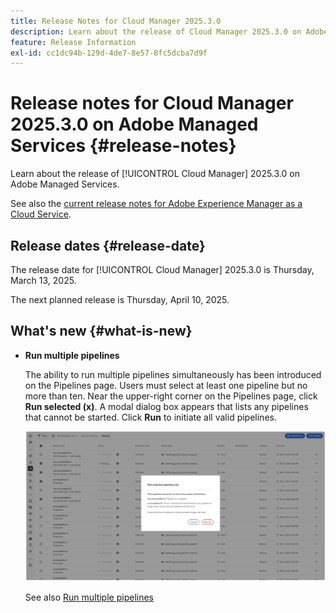 ```yaml
---
title: Release Notes for Cloud Manager 2025.3.0
description: Learn about the release of Cloud Manager 2025.3.0 on Adobe Managed Services.
feature: Release Information
exl-id: cc1dc94b-129d-4de7-8e57-8fc5dcba7d9f
---
```

# Release notes for Cloud Manager 2025.3.0 on Adobe Managed Services {#release-notes}

<!-- RELEASE WIKI  https://wiki.corp.adobe.com/display/DMSArchitecture/Cloud+Manager+2025.02.0+Release -->

Learn about the release of [!UICONTROL Cloud Manager] 2025.3.0 on Adobe Managed Services.

See also the [current release notes for Adobe Experience Manager as a Cloud Service](https://experienceleague.adobe.com/en/docs/experience-manager-cloud-service/content/release-notes/home).

## Release dates {#release-date}

The release date for [!UICONTROL Cloud Manager] 2025.3.0 is Thursday, March 13, 2025. 

The next planned release is Thursday, April 10, 2025.

## What's new {#what-is-new}

* **Run multiple pipelines**

    The ability to run multiple pipelines simultaneously has been introduced on the Pipelines page. Users must select at least one pipeline but no more than ten. Near the upper-right corner on the Pipelines page, click **Run selected (x)**. A modal dialog box appears that lists any pipelines that cannot be started. Click **Run** to initiate all valid pipelines.

    ![Run selected pipelines dialog box](/help/release-notes/assets/run-selected-pipelines.png)

    See also [Run multiple pipelines](/help/using/managing-pipelines.md#run-multiple-pipelines)



<!--

## Early adoption program {#early-adoption}

Be a part of Cloud Manager's early adoption program and have a chance to test upcoming features.

### Self-service Service Pack updates for AMS Cloud Manager customers 

As part of the early adopters program, Adobe Managed Services Cloud Manager customers can now perform self-service service pack updates through the **Cloud Manager** user interface. This feature is currently available *only for development environments* and includes limited error reporting for failures.  

Customers can check for service pack updates on the **Program Overview** page under the **Environments** section (**three-dot menu**).

![Check for updates menu option](/help/release-notes/assets/check-for-updates-1.png)

![Update Service Pack dialog box](/help/release-notes/assets/check-for-updates-2.png)

The installation and upgrade process can be tracked on the **Activity** page. 

Once the process is complete, customers must **approve the execution** for the service pack upgrade to finalize successfully.

![Approve service page update](/help/release-notes/assets/check-for-updates-3.png)

If you are interested in testing this new feature and sharing your feedback, contact your Adobe Customer Success Engineer.

See also [Service Pack Updates for Development Environments - Early Adopter](/help/using/service-packs-environments.md).



## Bug fixes {#bug-fixes}

* A

Known Issues {#known-issues}

* A -->
